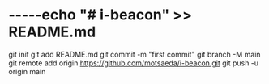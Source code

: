 # -----echo "# i-beacon" >> README.md
git init
git add README.md
git commit -m "first commit"
git branch -M main
git remote add origin https://github.com/motsaeda/i-beacon.git
git push -u origin main
